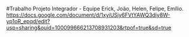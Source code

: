#Trabalho Projeto Integrador - Equipe Erick, João, Helen, Felipe, Emílio.
<a href="https://docs.google.com/document/d/1xyiUSjy6FVtYAWQ3diy8W-yp1oR_epqd/edit"></a>
https://docs.google.com/document/d/1xyiUSjy6FVtYAWQ3diy8W-yp1oR_epqd/edit?usp=sharing&ouid=100099666213708931203&rtpof=true&sd=true